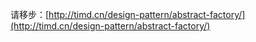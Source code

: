 请移步：[http://timd.cn/design-pattern/abstract-factory/](http://timd.cn/design-pattern/abstract-factory/)
